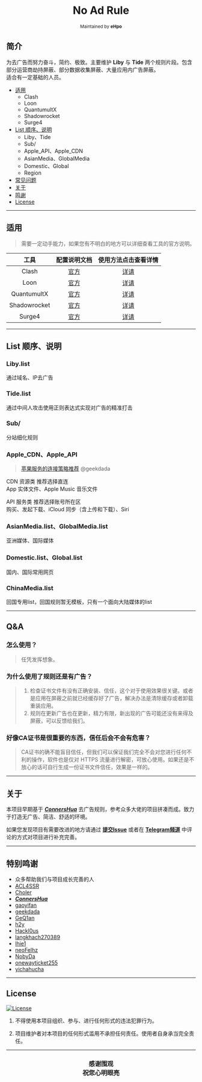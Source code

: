 <h1 align="center">
No Ad Rule
</h1>
<p align="center">
<sup>
Maintained by <b>eHpo</b>
</sup>
</p>

## 简介

为去广告而努力奋斗，简约、极致。主要维护 **Liby** 与 **Tide** 两个规则片段。包含部分运营商劫持屏蔽、部分数据收集屏蔽、大量应用内广告屏蔽。  
适合有一定基础的人员。

* [适用](#适用)
    * Clash
    * Loon
    * QuantumultX
    * Shadowrocket
    * Surge4
* [List 顺序、说明](#list-顺序说明)
    * Liby、Tide
    * Sub/
    * Apple_API、Apple_CDN
    * AsianMedia、GlobalMedia
    * Domestic、Global
    * Region
* [常见问题](#qa)
* [关于](#关于)
* [鸣谢](#特别鸣谢)
* [License](#license)

---

## 适用

> 需要一定动手能力，如果您有不明白的地方可以详细查看工具的官方说明。

| 工具 | 配置说明文档 | 使用方法点击查看详情 |
| :-: | :-: | :-: |
| Clash | [官方](https://github.com/Dreamacro/clash/blob/master/README.md) | [详请](/Clash/README.md) |
| Loon | [官方](https://github.com/Loon0x00/LoonManual) | [详请](/Loon/README.md) |
| QuantumultX | [官方](https://github.com/crossutility/Quantumult-X) | [详请](/QuantumultX/README.md) |
| Shadowrocket | [官方](https://github.com/Shadowrocket) | [详请](/Shadowrocket/README.md) |
| Surge4 | [官方](https://manual.nssurge.com) | [详请](/Surge4/README.md) |

---

## List 顺序、说明

### Liby.list

通过域名、IP去广告

### Tide.list

通过中间人攻击使用正则表达式实现对广告的精准打击

### Sub/

分站细化规则

### Apple_CDN、Apple_API

> [苹果服务的连接策略推荐](https://blog.dada.li/2019/better-proxy-rules-for-apple-services) @geekdada

CDN 资源类  推荐选择直连  
App 实体文件、Apple Music 音乐文件

API 服务类  推荐选择账号所在区  
购买、发起下载、iCloud 同步（含上传和下载）、Siri

### AsianMedia.list、GlobalMedia.list

亚洲媒体、国际媒体

### Domestic.list、Global.list

国内、国际常用网页

### ChinaMedia.list

回国专用list，回国规则暂无模板，只有一个面向大陆媒体的list

---

## Q&A

### 怎么使用？

> 任凭发挥想象。

### 为什么使用了规则还是有广告？

> 1. 检查证书文件有没有正确安装、信任，这个对于使用效果很关键。或者是应用在屏蔽之前就已经缓存好了广告，解决办法是清除缓存或者卸载重装应用。
> 2. 规则在更新广告也在更新，精力有限，新出现的广告可能还没有来得及屏蔽，可以反馈给我们。

### 好像CA证书是很重要的东西，信任后会不会有危害？

> CA证书的确不能盲目信任，但我们可以保证我们完全不会对您进行任何不利的操作，软件也是仅对 HTTPS 流量进行解密，可放心使用。如果还是不放心的话可自行生成一份证书文件信任，效果是一样的。

---

## 关于

本项目早期基于 [***ConnersHua***](https://github.com/ConnersHua) 去广告规则，参考众多大佬的项目拼凑而成。致力于打造无广告、简洁、舒适的环境。

如果您发现项目有需要改进的地方请通过 **[提交Issue](https://github.com/eHpo1/Rules/issues/new/choose)** 或者在 **[Telegram频道](https://t.me/eHpo2)** 中评论的方式对项目进行补充完善。

---

## 特别鸣谢

* 众多帮助我们与项目成长完善的人
* [ACL4SSR](https://github.com/ACL4SSR/ACL4SSR)
* [Choler](https://github.com/Choler)
* [***ConnersHua***](https://github.com/ConnersHua)
* [gaoyifan](https://github.com/gaoyifan)
* [geekdada](https://github.com/geekdada)
* [GeQ1an](https://github.com/GeQ1an)
* [h2y](https://github.com/h2y)
* [Hackl0us](https://github.com/Hackl0us)
* [langkhach270389](https://github.com/langkhach270389)
* [lhie1](https://github.com/lhie1)
* [neoFelhz](https://github.com/neoFelhz)
* [NobyDa](https://github.com/NobyDa)
* [onewayticket255](https://github.com/onewayticket255)
* [yichahucha](https://github.com/yichahucha)

---

## License

[![License](/.image/license.svg)](/LICENSE)

1. 不得使用本项目组织、参与、进行任何形式的违法犯罪行为。

2. 项目维护者对本项目的任何形式滥用不承担任何责任。使用者自身承当完全责任。

---

<h3 align="center">
<p>感谢围观
<br>祝您心明眼亮</b>
</p>
</h3>
